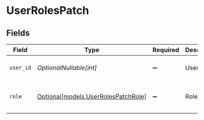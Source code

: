 # UserRolesPatch


## Fields

| Field                                                                  | Type                                                                   | Required                                                               | Description                                                            | Example                                                                |
| ---------------------------------------------------------------------- | ---------------------------------------------------------------------- | ---------------------------------------------------------------------- | ---------------------------------------------------------------------- | ---------------------------------------------------------------------- |
| `user_id`                                                              | *OptionalNullable[int]*                                                | :heavy_minus_sign:                                                     | User ID                                                                | {<br/>"value": 1<br/>}                                                 |
| `role`                                                                 | [Optional[models.UserRolesPatchRole]](../models/userrolespatchrole.md) | :heavy_minus_sign:                                                     | Role                                                                   | {<br/>"value": "project_admin"<br/>}                                   |